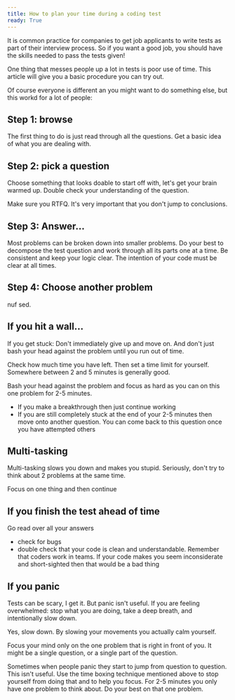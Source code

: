 ```yaml
---
title: How to plan your time during a coding test
ready: True
---
```


It is common practice for companies to get job applicants to write tests as part of their interview process. So if you want a good job, you should have the skills needed to pass the tests given!

One thing that messes people up a lot in tests is poor use of time. This article will give you a basic procedure you can try out.

Of course everyone is different an you might want to do something else, but this workd for a lot of people:

## Step 1: browse

The first thing to do is just read through all the questions. Get a basic idea of what you are dealing with.

## Step 2: pick a question

Choose something that looks doable to start off with, let's get your brain warmed up. Double check your understanding of the question.

Make sure you RTFQ. It's very important that you don't jump to conclusions.

## Step 3: Answer...

Most problems can be broken down into smaller problems. Do your best to decompose the test question and work through all its parts one at a time. Be consistent and keep your logic clear. The intention of your code must be clear at all times.

## Step 4: Choose another problem

nuf sed.

## If you hit a wall...

If you get stuck: Don't immediately give up and move on. And don't just bash your head against the problem until you run out of time.

Check how much time you have left. Then set a time limit for yourself. Somewhere between 2 and 5 minutes is generally good.

Bash your head against the problem and focus as hard as you can on this one problem for 2-5 minutes.

- If you make a breakthrough then just continue working
- If you are still completely stuck at the end of your 2-5 minutes then move onto another question. You can come back to this question once you have attempted others

## Multi-tasking

Multi-tasking slows you down and makes you stupid. Seriously, don't try to think about 2 problems at the same time.

Focus on one thing and then continue

## If you finish the test ahead of time

Go read over all your answers

- check for bugs
- double check that your code is clean and understandable. Remember that coders work in teams. If your code makes you seem inconsiderate and short-sighted then that would be a bad thing

## If you panic

Tests can be scary, I get it. But panic isn't useful. If you are feeling overwhelmed: stop what you are doing, take a deep breath, and intentionally slow down.

Yes, slow down. By slowing your movements you actually calm yourself.

Focus your mind only on the one problem that is right in front of you. It might be a single question, or a single part of the question.

Sometimes when people panic they start to jump from question to question. This isn't useful. Use the time boxing technique mentioned above to stop yourself from doing that and to help you focus. For 2-5 minutes you only have one problem to think about. Do your best on that one problem.
